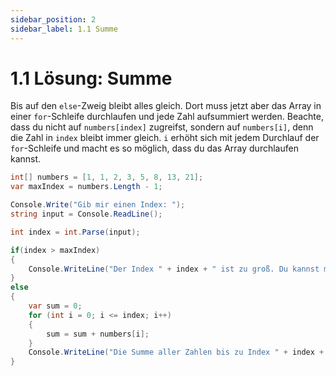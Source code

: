 ```yaml
---
sidebar_position: 2
sidebar_label: 1.1 Summe
---
```


# 1.1 Lösung: Summe

Bis auf den `else`-Zweig bleibt alles gleich. Dort muss jetzt aber das Array in einer `for`-Schleife durchlaufen und jede Zahl aufsummiert werden. Beachte, dass du nicht auf `numbers[index]` zugreifst, sondern auf `numbers[i]`, denn die Zahl in `index` bleibt immer gleich. `i` erhöht sich mit jedem Durchlauf der `for`-Schleife und macht es so möglich, dass du das Array durchlaufen kannst.

```cs
int[] numbers = [1, 1, 2, 3, 5, 8, 13, 21];
var maxIndex = numbers.Length - 1;

Console.Write("Gib mir einen Index: ");
string input = Console.ReadLine();

int index = int.Parse(input);

if(index > maxIndex)
{	
    Console.WriteLine("Der Index " + index + " ist zu groß. Du kannst maximal die Zahl " + maxIndex + " eingeben.");
}
else
{
    var sum = 0;
    for (int i = 0; i <= index; i++)
    {
        sum = sum + numbers[i];
    }
    Console.WriteLine("Die Summe aller Zahlen bis zu Index " + index + " ist " + sum + "!");
}
```